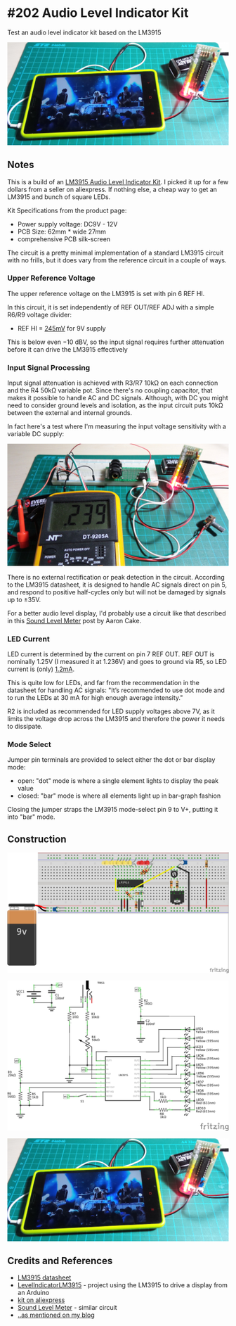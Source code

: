# #202 Audio Level Indicator Kit

Test an audio level indicator kit based on the LM3915

![The Build](./assets/AudioLevelIndicatorKit_build.jpg?raw=true)

## Notes

This is a build of an
[LM3915 Audio Level Indicator Kit](https://www.aliexpress.com/item/Hot-Selling-1-PCS-LM3915-Audio-Level-Indicator-DIY-Kit-Electronic-Production-Suite-Good/32285582534.html).
I picked it up for a few dollars from a seller on aliexpress. If nothing else, a cheap way to get an LM3915 and bunch of square LEDs.

Kit Specifications from the product page:

* Power supply voltage: DC9V - 12V
* PCB Size: 62mm * wide 27mm
* comprehensive PCB silk-screen

The circuit is a pretty minimal implementation of a standard LM3915 circuit with no frills,
but it does vary from the reference circuit in a couple of ways.

### Upper Reference Voltage

The upper reference voltage on the LM3915 is set with pin 6 REF HI.

In this circuit, it is set independently of REF OUT/REF ADJ with a simple R6/R9 voltage divider:

* REF HI = [245mV](https://www.wolframalpha.com/input/?i=560%CE%A9%2F%2820k%CE%A9+%2B+560%CE%A9%29+*+9V) for 9V supply

This is below even −10 dBV, so the input signal requires further attenuation before it can drive the LM3915 effectively

### Input Signal Processing

Input signal attenuation is achieved with R3/R7 10kΩ on each connection and the R4 50kΩ variable pot.
Since there's no coupling capacitor, that makes it possible to handle AC and DC signals.
Although, with DC you might need to consider ground levels and isolation, as the input circuit
puts 10kΩ between the external and internal grounds.

In fact here's a test where I'm measuring the input voltage sensitivity with a variable DC supply:

![AudioLevelIndicatorKit_dc_test](./assets/AudioLevelIndicatorKit_dc_test.jpg?raw=true)

There is no external rectification or peak detection in the circuit.
According to the LM3915 datasheet, it is designed to handle AC signals
direct on pin 5, and respond to positive half-cycles only but will not be damaged by signals up to ±35V.

For a better audio level display, I'd probably use a circuit like that described in this
[Sound Level Meter](http://www.aaroncake.net/circuits/vumeter.asp) post by Aaron Cake.

### LED Current

LED current is determined by the current on pin 7 REF OUT.
REF OUT is nominally 1.25V (I measured it at 1.236V) and goes to ground via R5,
so LED current is (only) [1.2mA](https://www.wolframalpha.com/input/?i=1.236V%2F1k%CE%A9).

This is quite low for LEDs, and far from the recommendation in the datasheet for handling AC signals:
"It’s recommended to use dot mode and to run the LEDs at 30 mA for high enough average intensity."

R2 is included as recommended for LED supply voltages above 7V, as it limits the voltage drop across the LM3915
and therefore the power it needs to dissipate.

### Mode Select

Jumper pin terminals are provided to select either the dot or bar display mode:

* open: "dot" mode is where a single element lights to display the peak value
* closed: "bar" mode is where all elements light up in bar-graph fashion

Closing the jumper straps the LM3915 mode-select pin 9 to V+, putting it into "bar" mode.

## Construction

![Breadboard](./assets/AudioLevelIndicatorKit_bb.jpg?raw=true)

![The Schematic](./assets/AudioLevelIndicatorKit_schematic.jpg?raw=true)

![The Build](./assets/AudioLevelIndicatorKit_build.jpg?raw=true)

## Credits and References

* [LM3915 datasheet](https://www.futurlec.com/Linear/LM3915N.shtml)
* [LevelIndicatorLM3915](../../playground/LevelIndicatorLM3915) - project using the LM3915 to drive a display from an Arduino
* [kit on aliexpress](https://www.aliexpress.com/item/Hot-Selling-1-PCS-LM3915-Audio-Level-Indicator-DIY-Kit-Electronic-Production-Suite-Good/32285582534.html)
* [Sound Level Meter](http://www.aaroncake.net/circuits/vumeter.asp) - similar circuit
* [..as mentioned on my blog](https://blog.tardate.com/2016/05/littlearduinoprojects202-lm3915-audio.html)
